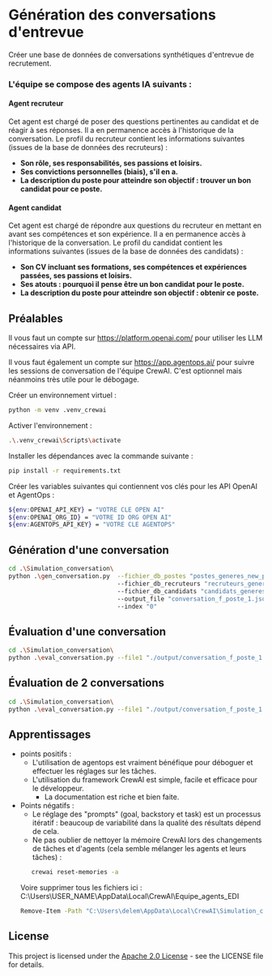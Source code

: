 # Génération des conversations d'entrevue
Créer une base de données de conversations synthétiques d'entrevue de recrutement.
### L'équipe se compose des agents IA suivants :

#### Agent recruteur

Cet agent est chargé de poser des questions pertinentes au candidat et de réagir à ses réponses. Il a en permanence accès à l'historique de la conversation. Le profil du recruteur contient les informations suivantes (issues de la base de données des recruteurs) :

- **Son rôle, ses responsabilités, ses passions et loisirs.**  
- **Ses convictions personnelles (biais), s'il en a.**  
- **La description du poste pour atteindre son objectif : trouver un bon candidat pour ce poste.**  

#### Agent candidat

Cet agent est chargé de répondre aux questions du recruteur en mettant en avant ses compétences et son expérience. Il a en permanence accès à l'historique de la conversation. Le profil du candidat contient les informations suivantes (issues de la base de données des candidats) :

- **Son CV incluant ses formations, ses compétences et expériences passées, ses passions et loisirs.**  
- **Ses atouts : pourquoi il pense être un bon candidat pour le poste.**  
- **La description du poste pour atteindre son objectif : obtenir ce poste.**  

## Préalables
Il vous faut un compte sur https://platform.openai.com/ pour utiliser les LLM nécessaires via API.

Il vous faut également un compte sur https://app.agentops.ai/ 
pour suivre les sessions de conversation de l'équipe CrewAI. C'est optionnel mais néanmoins très utile
pour le débogage.

Créer un environnement virtuel :
```bash
python -m venv .venv_crewai  
```
Activer l'environnement : 
```bash
.\.venv_crewai\Scripts\activate
```
Installer les dépendances avec la commande suivante :
```bash
pip install -r requirements.txt
 ``` 
Créer les variables suivantes qui contiennent vos clés pour les API OpenAI et AgentOps :
```bash
${env:OPENAI_API_KEY} = "VOTRE CLE OPEN AI"
${env:OPENAI_ORG_ID} = "VOTRE ID ORG OPEN AI"
${env:AGENTOPS_API_KEY} = "VOTRE CLE AGENTOPS"
```
## Génération d'une conversation
```bash
cd .\Simulation_conversation\   
python .\gen_conversation.py  --fichier_db_postes "postes_generes_new_prompt_gpt4-o1.json" 
                              --fichier_db_recruteurs "recruteurs_generes.json" 
                              --fichier_db_candidats "candidats_generes_f_poste_1.json" 
                              --output_file "conversation_f_poste_1.json" 
                              --index "0"

 ``` 
## Évaluation d'une conversation
```bash
cd .\Simulation_conversation\   
python .\eval_conversation.py --file1 "./output/conversation_f_poste_1.json" --output-dir "./output"

 ``` 
## Évaluation de 2 conversations 
```bash
cd .\Simulation_conversation\   
python .\eval_conversation.py --file1 "./output/conversation_f_poste_1.json" --file2 "./output/conversation_m_poste_1.json" --output-dir "./output"

 ``` 
## Apprentissages
* points positifs :
  * L'utilisation de agentops est vraiment bénéfique pour déboguer et effectuer les réglages sur les tâches.
  * L'utilisation du framework CrewAI est simple, facile et efficace pour le développeur.
    * La documentation est riche et bien faite.
* Points négatifs :
  * Le réglage des "prompts" (goal, backstory et task) est un processus itératif : beaucoup de variabilité dans la qualité des résultats dépend de cela.
  * Ne pas oublier de nettoyer la mémoire CrewAI lors des changements de tâches et d'agents (cela semble mélanger les agents et leurs tâches) :
  ```bash 
     crewai reset-memories -a 
  ```
  Voire supprimer tous les fichiers ici : C:\Users\USER_NAME\AppData\Local\CrewAI\Equipe_agents_EDI
  ```bash 
  Remove-Item -Path "C:\Users\delem\AppData\Local\CrewAI\Simulation_conversation" -Recurse -Force
  ``` 

## License
This project is licensed under the [Apache 2.0 License](../LICENSE) - see the LICENSE file for details.
